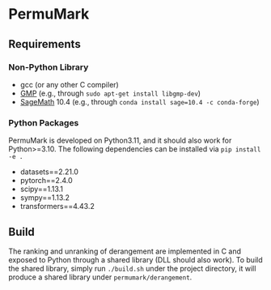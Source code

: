 # PermuMark

## Requirements

### Non-Python Library

- gcc (or any other C compiler)
- [GMP](https://gmplib.org/) (e.g., through `sudo apt-get install libgmp-dev`)
- [SageMath](https://www.sagemath.org/) 10.4 (e.g., through `conda install sage=10.4 -c conda-forge`)

### Python Packages

PermuMark is developed on Python3.11, and it should also work for Python>=3.10.
The following dependencies can be installed via `pip install -e .`

- datasets==2.21.0
- pytorch==2.4.0
- scipy==1.13.1
- sympy==1.13.2
- transformers==4.43.2

## Build

The ranking and unranking of derangement are implemented in C and exposed to Python through a shared library (DLL should also work).
To build the shared library, simply run `./build.sh` under the project directory, it will produce a shared library under `permumark/derangement`.
